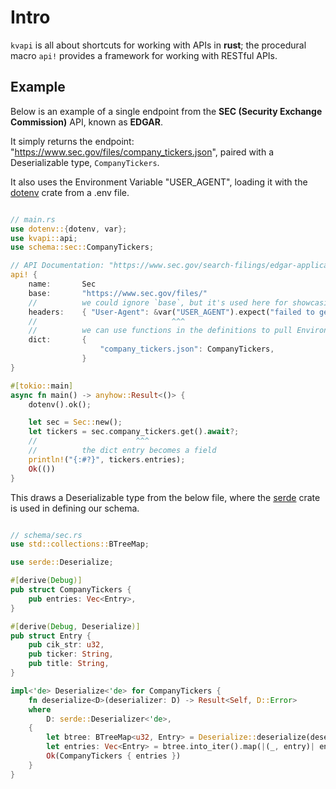 # Intro

`kvapi` is all about shortcuts for working with APIs in **rust**;
the procedural macro `api!` provides a framework for working with RESTful APIs.

## Example

Below is an example of a single endpoint from the **SEC (Security Exchange Commission)** API, known as **EDGAR**.

It simply returns the endpoint: "https://www.sec.gov/files/company_tickers.json", paired with a Deserializable type, `CompanyTickers`.

It also uses the Environment Variable "USER_AGENT", loading it with the [dotenv] crate from a .env file.

[dotenv]: https://docs.rs/dotenv/latest/dotenv/

```rust

// main.rs
use dotenv::{dotenv, var};
use kvapi::api;
use schema::sec::CompanyTickers;

// API Documentation: "https://www.sec.gov/search-filings/edgar-application-programming-interfaces"
api! {
    name:       Sec
    base:       "https://www.sec.gov/files/"
    //          we could ignore `base`, but it's used here for showcasing purposes
    headers:    { "User-Agent": &var("USER_AGENT").expect("failed to get User-Agent") }
    //                              ^^^
    //          we can use functions in the definitions to pull Environment Variables
    dict:       {
                    "company_tickers.json": CompanyTickers,
                }
}

#[tokio::main]
async fn main() -> anyhow::Result<()> {
    dotenv().ok();

    let sec = Sec::new();
    let tickers = sec.company_tickers.get().await?;
    //                      ^^^
    //          the dict entry becomes a field
    println!("{:#?}", tickers.entries);
    Ok(())
}

```

This draws a Deserializable type from the below file, where the [serde] crate is used in defining our schema.

[serde]: https://docs.rs/serde/latest/serde/

```rust

// schema/sec.rs
use std::collections::BTreeMap;

use serde::Deserialize;

#[derive(Debug)]
pub struct CompanyTickers {
    pub entries: Vec<Entry>,
}

#[derive(Debug, Deserialize)]
pub struct Entry {
    pub cik_str: u32,
    pub ticker: String,
    pub title: String,
}

impl<'de> Deserialize<'de> for CompanyTickers {
    fn deserialize<D>(deserializer: D) -> Result<Self, D::Error>
    where
        D: serde::Deserializer<'de>,
    {
        let btree: BTreeMap<u32, Entry> = Deserialize::deserialize(deserializer)?;
        let entries: Vec<Entry> = btree.into_iter().map(|(_, entry)| entry).collect();
        Ok(CompanyTickers { entries })
    }
}

```
